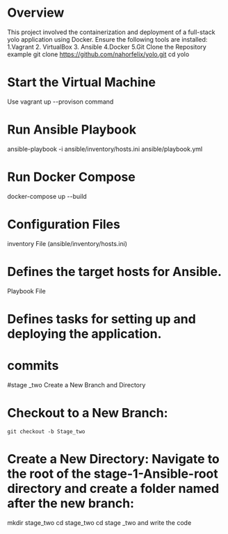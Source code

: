 # Overview
This project involved the containerization and deployment of a full-stack yolo application using Docker.
Ensure the following tools are installed:
  1.Vagrant
  2. VirtualBox
  3. Ansible
  4.Docker
  5.Git
Clone the Repository
example 
git clone https://github.com/nahorfelix/yolo.git
 cd yolo

# Start the Virtual Machine
Use vagrant up --provison command
# Run Ansible Playbook
ansible-playbook -i ansible/inventory/hosts.ini ansible/playbook.yml

# Run Docker Compose
docker-compose up --build
# Configuration Files
  inventory File (ansible/inventory/hosts.ini)
  # Defines the target hosts for Ansible.
  Playbook File 
  # Defines tasks for setting up and deploying the application.

  # commits 

 #stage _two 
 Create a New Branch and Directory
   # Checkout to a New Branch:
    git checkout -b Stage_two
# Create a New Directory: Navigate to the root of the stage-1-Ansible-root directory and create a folder named after the new branch:
  mkdir stage_two
  cd stage_two
 cd stage _two and write the code 
 



